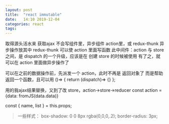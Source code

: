 ```yaml
---
layout: post
title:  "react immutable"
date:   14:10 2019-12-04
categories: react
tags: 
---
```


取得源头活水来
获取ajax 不会写组件里，异步组件 action里，或 redux-thunk 异步操作放其中
redux-thunk 可以使 action 里面写函数
此中间件：action 与 store 之间，是 dispatch 的一个升级，应该是在 创建 store 的时候被使用
有了之，就可以在 action 里面做异步操作了

可以在之前的数据操作前，先派发一个 action，此时不再是 返回对象了
而是帮助返回一个函数，且可以用 ()=> { return (dispatch)=> {} };

用的我ajax结果替换，又到了改 store，action->store->reducer
const action = {data: fromJS(data.data)}

const { name, list } = this.props;

> 一些样式：
box-shadow: 0 0 8px rgba(0,0,0,.2);
border-radius: 3px;